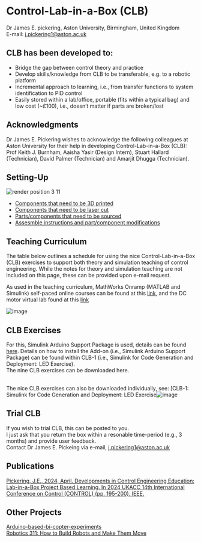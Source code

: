 # Control-Lab-in-a-Box (CLB)
Dr James E. pickering, Aston University, Birmingham, United Kingdom
<br />E-mail: j.pickering1@aston.ac.uk

## CLB has been developed to:
* Bridge the gap between control theory and practice
* Develop skills/knowledge from CLB to be transferable, e.g. to a robotic platform
* Incremental approach to learning, i.e., from transfer functions to system identification to PID control
* Easily stored within a lab/office, portable (fits within a typical bag) and low cost (~£100), i.e., doesn’t matter if parts are broken/lost 

## Acknowledgments
Dr James E. Pickering wishes to acknowledge the following colleagues at Aston University for their help in developing Control-Lab-in-a-Box (CLB): Prof Keith J. Burnham, Aaisha Yasir (Design Intern), Stuart Hallard (Technician), David Palmer (Technician) and Amarjit Dhugga (Technician).

## Setting-Up 
![render position 3 11](https://github.com/DrJEPickering/Control-Lab-in-a-Box/assets/154066708/56c510a4-0e8c-4f94-b301-7c2336833f34)
* [Components that need to be 3D printed](https://github.com/DrJEPickering/Control-Lab-in-a-Box/blob/main/CAD_files_for_3D_printing.zip)
* [Components that need to be laser cut](https://github.com/DrJEPickering/Control-Lab-in-a-Box/blob/main/CAD_files_to_be_laser_cut.zip)
* [Parts/components that need to be sourced](https://github.com/DrJEPickering/Control-Lab-in-a-Box/blob/main/CLB_component_details.pdf)
* [Assesmble instructions and part/component modifications](https://github.com/DrJEPickering/Control-Lab-in-a-Box/blob/main/1.%203D_Printing)

## Teaching Curriculum
The table below outlines a schedule for using the nice Control-Lab-in-a-Box (CLB) exercises to support both theory and simulation teaching of control engineering. While the notes for theory and simulation teaching are not included on this page, these can be provided upon e-mail request.

As used in the teaching curriculum, MathWorks Onramp (MATLAB and Simulink) self-paced online courses can be found at this 
[link](https://matlabacademy.mathworks.com/), and the DC motor virtual lab found at this [link](https://uk.mathworks.com/matlabcentral/fileexchange/100064-virtual-hardware-and-labs-for-controls)

![image](https://github.com/DrJEPickering/Control-Lab-in-a-Box/assets/154066708/dbadc379-4c32-467f-a319-6c20b66605af)

## CLB Exercises 
For this, Simulink Arduino Support Package is used, details can be found [here](https://uk.mathworks.com/hardware-support/arduino.html?#simulink). Details on how to install the Add-on (i.e., Simulink Arduino Support Package) can be found within CLB-1 (i.e., 
Simulink for Code Generation and Deployment: LED Exercise).
<br /> The nine CLB exercises can be downloaded here.

<br /> The nice CLB exercises can also be downloaded individually, see:
[CLB-1: Simulink for Code Generation and Deployment: LED Exercise![image](https://github.com/DrJEPickering/Control-Lab-in-a-Box/assets/154066708/9c864522-a0df-4d7f-bd92-082eb8e352ed)




  

## Trial CLB 
If you wish to trial CLB, this can be posted to you.
<br />I just ask that you return the box within a resonable time-period (e.g., 3 months) and provide user feedback.
<br /> Contact Dr James E. Pickeing via e-mail, j.pickering1@aston.ac.uk

## Publications 
[Pickering, J.E., 2024, April. Developments in Control Engineering Education: Lab-in-a-Box Project Based Learning. In 2024 UKACC 14th International Conference on Control (CONTROL) (pp. 195-200). IEEE.](https://ieeexplore.ieee.org/document/10531946)

## Other Projects
[Arduino-based-bi-copter-experiments](https://github.com/eenikov/Arduino-based-bi-copter-experiments/tree/main)\
[Robotics 311: How to Build Robots and Make Them Move](https://github.com/michiganrobotics/rob311)


